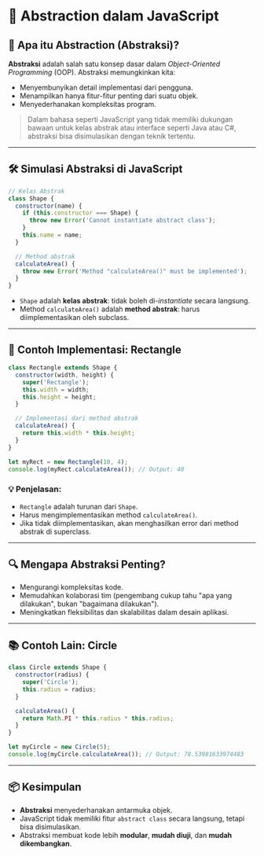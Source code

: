 # 🧠 Abstraction dalam JavaScript

## 📌 Apa itu Abstraction (Abstraksi)?
**Abstraksi** adalah salah satu konsep dasar dalam *Object-Oriented Programming* (OOP). Abstraksi memungkinkan kita:
- Menyembunyikan detail implementasi dari pengguna.
- Menampilkan hanya fitur-fitur penting dari suatu objek.
- Menyederhanakan kompleksitas program.

> Dalam bahasa seperti JavaScript yang tidak memiliki dukungan bawaan untuk kelas abstrak atau interface seperti Java atau C#, abstraksi bisa disimulasikan dengan teknik tertentu.

---

## 🛠️ Simulasi Abstraksi di JavaScript

```javascript
// Kelas Abstrak
class Shape {
  constructor(name) {
    if (this.constructor === Shape) {
      throw new Error('Cannot instantiate abstract class');
    }
    this.name = name;
  }

  // Method abstrak
  calculateArea() {
    throw new Error('Method "calculateArea()" must be implemented');
  }
}
```

- `Shape` adalah **kelas abstrak**: tidak boleh di-*instantiate* secara langsung.
- Method `calculateArea()` adalah **method abstrak**: harus diimplementasikan oleh subclass.

---

## 🧱 Contoh Implementasi: Rectangle

```javascript
class Rectangle extends Shape {
  constructor(width, height) {
    super('Rectangle');
    this.width = width;
    this.height = height;
  }

  // Implementasi dari method abstrak
  calculateArea() {
    return this.width * this.height;
  }
}

let myRect = new Rectangle(10, 4);
console.log(myRect.calculateArea()); // Output: 40
```

### 💡 Penjelasan:
- `Rectangle` adalah turunan dari `Shape`.
- Harus mengimplementasikan method `calculateArea()`.
- Jika tidak diimplementasikan, akan menghasilkan error dari method abstrak di superclass.

---

## 🔍 Mengapa Abstraksi Penting?
- Mengurangi kompleksitas kode.
- Memudahkan kolaborasi tim (pengembang cukup tahu "apa yang dilakukan", bukan "bagaimana dilakukan").
- Meningkatkan fleksibilitas dan skalabilitas dalam desain aplikasi.

---

## 📚 Contoh Lain: Circle

```javascript
class Circle extends Shape {
  constructor(radius) {
    super('Circle');
    this.radius = radius;
  }

  calculateArea() {
    return Math.PI * this.radius * this.radius;
  }
}

let myCircle = new Circle(5);
console.log(myCircle.calculateArea()); // Output: 78.53981633974483
```

---

## 📦 Kesimpulan

- **Abstraksi** menyederhanakan antarmuka objek.
- JavaScript tidak memiliki fitur `abstract class` secara langsung, tetapi bisa disimulasikan.
- Abstraksi membuat kode lebih **modular**, **mudah diuji**, dan **mudah dikembangkan**.
